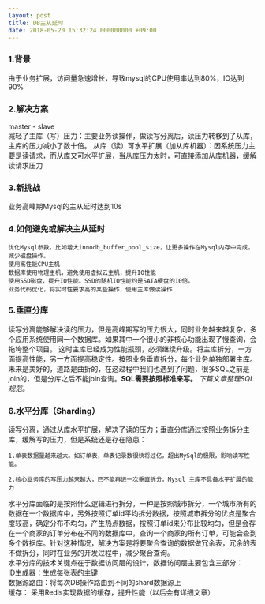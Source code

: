 ```yaml
---
layout: post
title: DB主从延时
date: 2018-05-20 15:32:24.000000000 +09:00
---
```


### 1.背景  
由于业务扩展，访问量急速增长，导致mysql的CPU使用率达到80%，IO达到90%  

### 2.解决方案  
master - slave  
减轻了主库（写）压力：主要业务读操作，做读写分离后，读压力转移到了从库，主库的压力减小了数十倍。
从库（读）可水平扩展（加从库机器）：因系统压力主要是读请求，而从库又可水平扩展，当从库压力太时，可直接添加从库机器，缓解读请求压力  

### 3.新挑战  
业务高峰期Mysql的主从延时达到10s  

### 4.如何避免或解决主从延时  
```  
优化Mysql参数，比如增大innodb_buffer_pool_size，让更多操作在Mysql内存中完成，减少磁盘操作。
使用高性能CPU主机
数据库使用物理主机，避免使用虚拟云主机，提升IO性能
使用SSD磁盘，提升IO性能。SSD的随机IO性能约是SATA硬盘的10倍。
业务代码优化，将实时性要求高的某些操作，使用主库做读操作
```

### 5.垂直分库  
读写分离能够解决读的压力，但是高峰期写的压力很大，同时业务越来越复杂，多个应用系统使用同一个数据库。如果其中一个很小的非核心功能出现了慢查询，会拖垮整个项目。
这时主库已经成为性能瓶颈，必须继续升级。将主库拆分，一方面提高性能，另一方面提高稳定性。按照业务垂直拆分，每个业务单独部署主库。  
未来是美好的，道路是曲折的，在这过程中我们也遇到了问题，很多SQL之前是join的，但是分库之后不能join查询。**SQL需要按照标准来写。**  *下篇文章整理SQL规范。*  

### 6.水平分库（Sharding）  
读写分离，通过从库水平扩展，解决了读的压力；垂直分库通过按照业务拆分主库，缓解写的压力，但是系统还是存在隐患：  
```    
1.单表数据量越来越大。如订单表，单表记录数很快将过亿，超出MySql的极限，影响读写性能。    

2.核心业务库的写压力越来越大，已不能再进一次垂直拆分，Mysql 主库不具备水平扩展的能力    
```  
水平分库面临的是按照什么逻辑进行拆分，一种是按照城市拆分，一个城市所有的数据在一个数据库中，另外按照订单id平均拆分数据，按照城市拆分的优点是聚合度较高，确定分布不均匀，产生热点数据，按照订单id来分布比较均匀，但是会存在一个商家的订单分布在不同的数据库中，查询一个商家的所有订单，可能会查到多个数据库。针对这种情况，解决方案是将要聚合查询的数据做冗余表，冗余的表不做拆分，同时在业务的开发过程中，减少聚合查询。  
水平分库的技术关键点在于数据访问层的设计，数据访问层主要包含三部分：   
ID生成器：生成每张表的主键  
数据源路由：将每次DB操作路由到不同的shard数据源上  
缓存： 采用Redis实现数据的缓存，提升性能（以后会有详细文章）  

